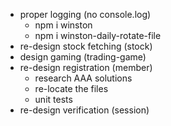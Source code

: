 - proper logging (no console.log)
    - npm i winston
    - npm i winston-daily-rotate-file
- re-design stock fetching (stock)
- design gaming (trading-game)
- re-design registration (member)
    - research AAA solutions
    - re-locate the files
    - unit tests
- re-design verification (session)